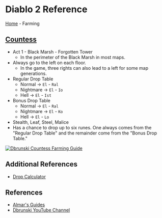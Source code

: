 # Diablo 2 Reference
[Home](index.md) - Farming

## [Countess](https://www.almarsguides.com/Computer/Games/Diablo2/Farming/Locations/Act1/TheCountess/)
- Act 1 - Black Marsh - Forgotten Tower
    - In the perimeter of the Black Marsh in most maps.
- Always go to the left on each floor.
    - In the game, three rights can also lead to a left for some map generations.
- Regular Drop Table
    - Normal → `El` - `Ral`
    - Nightmare → `El` - `Io`
    - Hell → `El` - `Ist`
- Bonus Drop Table
    - Normal → `El` - `Ral`
    - Nightmare → `El` - `Ko`
    - Hell → `El` - `Lo`
- Stealth, Leaf, Steel, Malice
- Has a chance to drop up to six runes.  One always comes from the "Regular Drop Table" and the remainder come from the "Bonus Drop Table."

[![Dbrunski Countess Farming Guide](https://img.youtube.com/vi/rqeAVY8DcXE/0.jpg)](https://www.youtube.com/watch?v=rqeAVY8DcXE&t=1s)

## Additional References
- [Drop Calculator](http://dropcalc.silospen.com/item.php)

## References
- [Almar's Guides](https://www.almarsguides.com/Computer/Games/Diablo2/)
- [Dbrunski YouTube Channel](https://www.youtube.com/channel/UCFc8CBNDUFLc1hN5UayNR8g)
